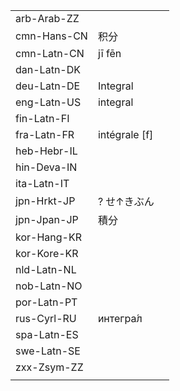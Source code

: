 | | | |
|-|-|-|
| arb-Arab-ZZ |  |  |
| cmn-Hans-CN | 积分 |  |
| cmn-Latn-CN | jī fēn |  |
| dan-Latn-DK |  |  |
| deu-Latn-DE | Integral |  |
| eng-Latn-US | integral |  |
| fin-Latn-FI |  |  |
| fra-Latn-FR | intégrale [f] |  |
| heb-Hebr-IL |  |  |
| hin-Deva-IN |  |  |
| ita-Latn-IT |  |  |
| jpn-Hrkt-JP | ? せ↑きぶん |  |
| jpn-Jpan-JP | 積分 |  |
| kor-Hang-KR |  |  |
| kor-Kore-KR |  |  |
| nld-Latn-NL |  |  |
| nob-Latn-NO |  |  |
| por-Latn-PT |  |  |
| rus-Cyrl-RU | интегра́л |  |
| spa-Latn-ES |  |  |
| swe-Latn-SE |  |  |
| zxx-Zsym-ZZ |  |  |
|  |  |  |
